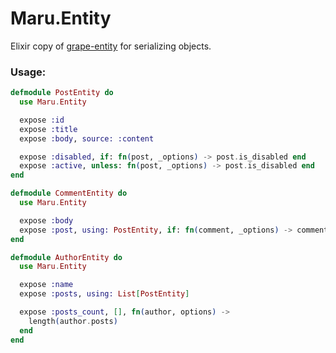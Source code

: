 Maru.Entity
==========

Elixir copy of [grape-entity](https://github.com/intridea/grape-entity) for serializing objects.

### Usage:

```elixir
defmodule PostEntity do
  use Maru.Entity

  expose :id
  expose :title
  expose :body, source: :content

  expose :disabled, if: fn(post, _options) -> post.is_disabled end
  expose :active, unless: fn(post, _options) -> post.is_disabled end
end

defmodule CommentEntity do
  use Maru.Entity

  expose :body
  expose :post, using: PostEntity, if: fn(comment, _options) -> comment.post != nil end
end

defmodule AuthorEntity do
  use Maru.Entity

  expose :name
  expose :posts, using: List[PostEntity]

  expose :posts_count, [], fn(author, options) ->
    length(author.posts)
  end
end
```
